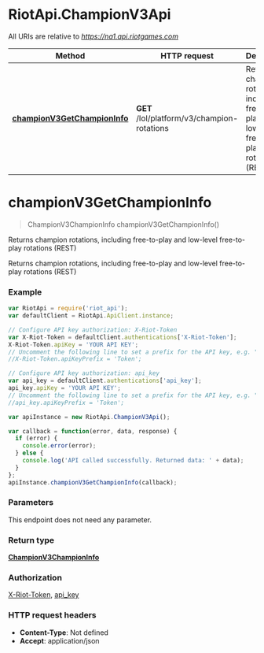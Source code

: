# RiotApi.ChampionV3Api

All URIs are relative to *https://na1.api.riotgames.com*

Method | HTTP request | Description
------------- | ------------- | -------------
[**championV3GetChampionInfo**](ChampionV3Api.md#championV3GetChampionInfo) | **GET** /lol/platform/v3/champion-rotations | Returns champion rotations, including free-to-play and low-level free-to-play rotations (REST)


<a name="championV3GetChampionInfo"></a>
# **championV3GetChampionInfo**
> ChampionV3ChampionInfo championV3GetChampionInfo()

Returns champion rotations, including free-to-play and low-level free-to-play rotations (REST)

Returns champion rotations, including free-to-play and low-level free-to-play rotations (REST)

### Example
```javascript
var RiotApi = require('riot_api');
var defaultClient = RiotApi.ApiClient.instance;

// Configure API key authorization: X-Riot-Token
var X-Riot-Token = defaultClient.authentications['X-Riot-Token'];
X-Riot-Token.apiKey = 'YOUR API KEY';
// Uncomment the following line to set a prefix for the API key, e.g. "Token" (defaults to null)
//X-Riot-Token.apiKeyPrefix = 'Token';

// Configure API key authorization: api_key
var api_key = defaultClient.authentications['api_key'];
api_key.apiKey = 'YOUR API KEY';
// Uncomment the following line to set a prefix for the API key, e.g. "Token" (defaults to null)
//api_key.apiKeyPrefix = 'Token';

var apiInstance = new RiotApi.ChampionV3Api();

var callback = function(error, data, response) {
  if (error) {
    console.error(error);
  } else {
    console.log('API called successfully. Returned data: ' + data);
  }
};
apiInstance.championV3GetChampionInfo(callback);
```

### Parameters
This endpoint does not need any parameter.

### Return type

[**ChampionV3ChampionInfo**](ChampionV3ChampionInfo.md)

### Authorization

[X-Riot-Token](../README.md#X-Riot-Token), [api_key](../README.md#api_key)

### HTTP request headers

 - **Content-Type**: Not defined
 - **Accept**: application/json

